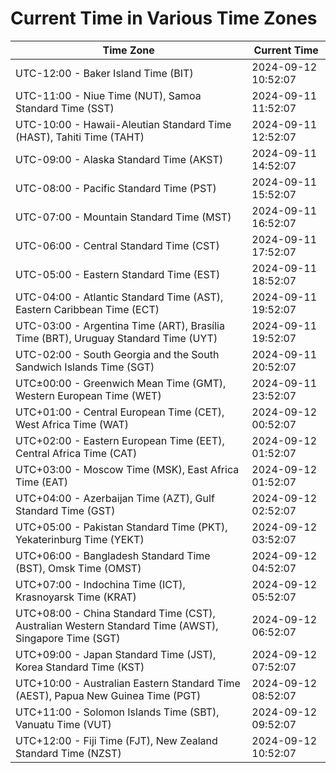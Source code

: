 # Current Time in Various Time Zones

| Time Zone | Current Time |
|-----------|--------------|
| UTC-12:00 - Baker Island Time (BIT) | 2024-09-12 10:52:07 |
| UTC-11:00 - Niue Time (NUT), Samoa Standard Time (SST) | 2024-09-11 11:52:07 |
| UTC-10:00 - Hawaii-Aleutian Standard Time (HAST), Tahiti Time (TAHT) | 2024-09-11 12:52:07 |
| UTC-09:00 - Alaska Standard Time (AKST) | 2024-09-11 14:52:07 |
| UTC-08:00 - Pacific Standard Time (PST) | 2024-09-11 15:52:07 |
| UTC-07:00 - Mountain Standard Time (MST) | 2024-09-11 16:52:07 |
| UTC-06:00 - Central Standard Time (CST) | 2024-09-11 17:52:07 |
| UTC-05:00 - Eastern Standard Time (EST) | 2024-09-11 18:52:07 |
| UTC-04:00 - Atlantic Standard Time (AST), Eastern Caribbean Time (ECT) | 2024-09-11 19:52:07 |
| UTC-03:00 - Argentina Time (ART), Brasília Time (BRT), Uruguay Standard Time (UYT) | 2024-09-11 19:52:07 |
| UTC-02:00 - South Georgia and the South Sandwich Islands Time (SGT) | 2024-09-11 20:52:07 |
| UTC±00:00 - Greenwich Mean Time (GMT), Western European Time (WET) | 2024-09-11 23:52:07 |
| UTC+01:00 - Central European Time (CET), West Africa Time (WAT) | 2024-09-12 00:52:07 |
| UTC+02:00 - Eastern European Time (EET), Central Africa Time (CAT) | 2024-09-12 01:52:07 |
| UTC+03:00 - Moscow Time (MSK), East Africa Time (EAT) | 2024-09-12 01:52:07 |
| UTC+04:00 - Azerbaijan Time (AZT), Gulf Standard Time (GST) | 2024-09-12 02:52:07 |
| UTC+05:00 - Pakistan Standard Time (PKT), Yekaterinburg Time (YEKT) | 2024-09-12 03:52:07 |
| UTC+06:00 - Bangladesh Standard Time (BST), Omsk Time (OMST) | 2024-09-12 04:52:07 |
| UTC+07:00 - Indochina Time (ICT), Krasnoyarsk Time (KRAT) | 2024-09-12 05:52:07 |
| UTC+08:00 - China Standard Time (CST), Australian Western Standard Time (AWST), Singapore Time (SGT) | 2024-09-12 06:52:07 |
| UTC+09:00 - Japan Standard Time (JST), Korea Standard Time (KST) | 2024-09-12 07:52:07 |
| UTC+10:00 - Australian Eastern Standard Time (AEST), Papua New Guinea Time (PGT) | 2024-09-12 08:52:07 |
| UTC+11:00 - Solomon Islands Time (SBT), Vanuatu Time (VUT) | 2024-09-12 09:52:07 |
| UTC+12:00 - Fiji Time (FJT), New Zealand Standard Time (NZST) | 2024-09-12 10:52:07 |
